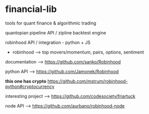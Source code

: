 # financial-lib
tools for quant finance &amp; algorithmic trading 


quantopian pipeline API / zipline backtest engine

robinhood API / integration - python + JS

* robinhood --> top movers/momentum, pairs, options, sentiment

documentation --> https://github.com/sanko/Robinhood

python API --> https://github.com/Jamonek/Robinhood

**this one has crypto** https://github.com/mstrum/robinhood-python#cryptocurrency

interesting project --> https://github.com/codesociety/friartuck

node API --> https://github.com/aurbano/robinhood-node

